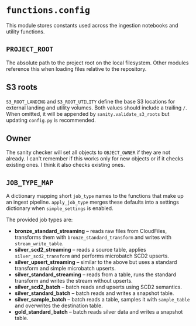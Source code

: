 # `functions.config`

This module stores constants used across the ingestion notebooks and
utility functions.

## `PROJECT_ROOT`

The absolute path to the project root on the local filesystem.  Other
modules reference this when loading files relative to the repository.

## S3 roots

``S3_ROOT_LANDING`` and ``S3_ROOT_UTILITY`` define the base S3 locations
for external landing and utility volumes.
Both values should include a trailing ``/``.  When omitted, it will be
appended by ``sanity.validate_s3_roots`` but updating ``config.py`` is
recommended.

## Owner

The sanity checker will set all objects to ``OBJECT_OWNER`` if they are not
already. I can't remember if this works only for new objects or if it checks
existing ones. I think it also checks existing ones.

## `JOB_TYPE_MAP`

A dictionary mapping short ``job_type`` names to the functions that make
up an ingest pipeline.  `apply_job_type` merges these defaults into a
settings dictionary when ``simple_settings`` is enabled.

The provided job types are:

- **bronze_standard_streaming** – reads raw files from CloudFiles,
  transforms them with ``bronze_standard_transform`` and writes with
  ``stream_write_table``.
- **silver_scd2_streaming** – reads a source table, applies
  ``silver_scd2_transform`` and performs microbatch SCD2 upserts.
- **silver_upsert_streaming** – similar to the above but uses a standard
  transform and simple microbatch upserts.
- **silver_standard_streaming** – reads from a table, runs the standard
  transform and writes the stream without upserts.
- **silver_scd2_batch** – batch reads and upserts using SCD2 semantics.
- **silver_standard_batch** – batch reads and writes a snapshot table.
- **silver_sample_batch** – batch reads a table, samples it with
  ``sample_table`` and overwrites the destination table.
- **gold_standard_batch** – batch reads silver data and writes a snapshot
  table.


